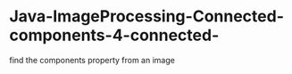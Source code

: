 # Java-ImageProcessing-Connected-components-4-connected-
find the components property from an image
